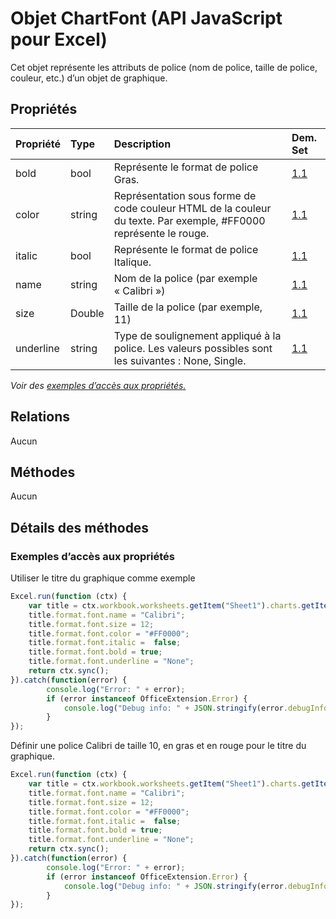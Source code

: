 # <a name="chartfont-object-javascript-api-for-excel"></a>Objet ChartFont (API JavaScript pour Excel)

Cet objet représente les attributs de police (nom de police, taille de police, couleur, etc.) d’un objet de graphique.

## <a name="properties"></a>Propriétés

| Propriété       | Type    |Description| Dem. Set|
|:---------------|:--------|:----------|:----|
|bold|bool|Représente le format de police Gras.|[1.1](../requirement-sets/excel-api-requirement-sets.md)|
|color|string|Représentation sous forme de code couleur HTML de la couleur du texte. Par exemple, #FF0000 représente le rouge.|[1.1](../requirement-sets/excel-api-requirement-sets.md)|
|italic|bool|Représente le format de police Italique.|[1.1](../requirement-sets/excel-api-requirement-sets.md)|
|name|string|Nom de la police (par exemple « Calibri »)|[1.1](../requirement-sets/excel-api-requirement-sets.md)|
|size|Double|Taille de la police (par exemple, 11)|[1.1](../requirement-sets/excel-api-requirement-sets.md)|
|underline|string|Type de soulignement appliqué à la police. Les valeurs possibles sont les suivantes : None, Single.|[1.1](../requirement-sets/excel-api-requirement-sets.md)|

_Voir des [exemples d’accès aux propriétés.](#property-access-examples)_

## <a name="relationships"></a>Relations
Aucun


## <a name="methods"></a>Méthodes
Aucun


## <a name="method-details"></a>Détails des méthodes

### <a name="property-access-examples"></a>Exemples d’accès aux propriétés

Utiliser le titre du graphique comme exemple

```js
Excel.run(function (ctx) { 
    var title = ctx.workbook.worksheets.getItem("Sheet1").charts.getItem("Chart1").title;
    title.format.font.name = "Calibri";
    title.format.font.size = 12;
    title.format.font.color = "#FF0000";
    title.format.font.italic =  false;
    title.format.font.bold = true;
    title.format.font.underline = "None";
    return ctx.sync();
}).catch(function(error) {
        console.log("Error: " + error);
        if (error instanceof OfficeExtension.Error) {
            console.log("Debug info: " + JSON.stringify(error.debugInfo));
        }
});
```

Définir une police Calibri de taille 10, en gras et en rouge pour le titre du graphique. 

```js
Excel.run(function (ctx) { 
    var title = ctx.workbook.worksheets.getItem("Sheet1").charts.getItem("Chart1").title;
    title.format.font.name = "Calibri";
    title.format.font.size = 12;
    title.format.font.color = "#FF0000";
    title.format.font.italic =  false;
    title.format.font.bold = true;
    title.format.font.underline = "None";
    return ctx.sync();
}).catch(function(error) {
        console.log("Error: " + error);
        if (error instanceof OfficeExtension.Error) {
            console.log("Debug info: " + JSON.stringify(error.debugInfo));
        }
});
```
